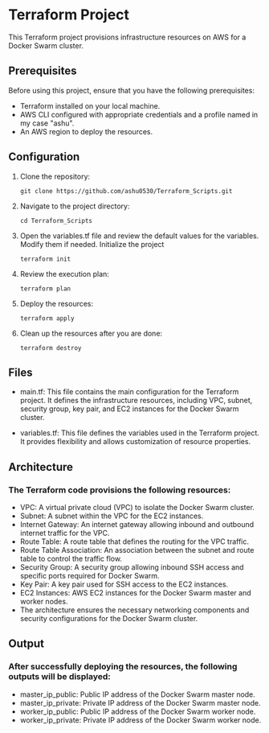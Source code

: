 # Terraform Project

This Terraform project provisions infrastructure resources on AWS for a Docker Swarm cluster.

## Prerequisites

Before using this project, ensure that you have the following prerequisites:

- Terraform installed on your local machine.
- AWS CLI configured with appropriate credentials and a profile named in my case "ashu".
- An AWS region to deploy the resources.

## Configuration

1. Clone the repository:

   ```shell
   git clone https://github.com/ashu0530/Terraform_Scripts.git

2. Navigate to the project directory:

   ```shell
   cd Terraform_Scripts

3. Open the variables.tf file and review the default values for the variables. Modify them if needed. Initialize the project

   ```shell
   terraform init

4. Review the execution plan:

   ```shell
   terraform plan

5. Deploy the resources:

   ```shell
   terraform apply

6. Clean up the resources after you are done:

   ```shell
   terraform destroy

## Files
- main.tf: This file contains the main configuration for the Terraform project. It defines the infrastructure resources, including VPC, subnet, security group, key pair, and EC2 instances for the Docker Swarm cluster.

- variables.tf: This file defines the variables used in the Terraform project. It provides flexibility and allows customization of resource properties.

## Architecture
### The Terraform code provisions the following resources:

- VPC: A virtual private cloud (VPC) to isolate the Docker Swarm cluster.
- Subnet: A subnet within the VPC for the EC2 instances.
- Internet Gateway: An internet gateway allowing inbound and outbound internet traffic for the VPC.
- Route Table: A route table that defines the routing for the VPC traffic.
- Route Table Association: An association between the subnet and route table to control the traffic flow.
- Security Group: A security group allowing inbound SSH access and specific ports required for Docker Swarm.
- Key Pair: A key pair used for SSH access to the EC2 instances.
- EC2 Instances: AWS EC2 instances for the Docker Swarm master and worker nodes.
- The architecture ensures the necessary networking components and security configurations for the Docker Swarm cluster.

## Output
### After successfully deploying the resources, the following outputs will be displayed:

- master_ip_public: Public IP address of the Docker Swarm master node.
- master_ip_private: Private IP address of the Docker Swarm master node.
- worker_ip_public: Public IP address of the Docker Swarm worker node.
- worker_ip_private: Private IP address of the Docker Swarm worker node.
   
   


   
   
   


